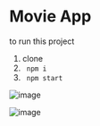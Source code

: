 # Movie App

to run this project

1. clone 
2. <code> npm i </code>
3. <code> npm start </code>

![image](https://user-images.githubusercontent.com/24504245/167077308-ab572cb6-b5fa-4a67-942c-561190d78e85.png)

![image](https://user-images.githubusercontent.com/24504245/167077410-0771d76e-adb0-4d0a-b147-02798d3f8d8d.png)
